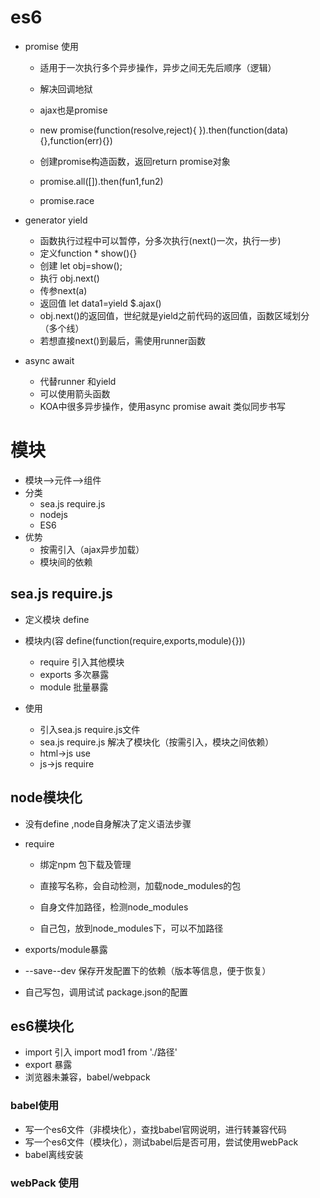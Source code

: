 # es6

* promise 使用 

  - 适用于一次执行多个异步操作，异步之间无先后顺序（逻辑）
  - 解决回调地狱

  -  ajax也是promise
  - new promise(function(resolve,reject){ }).then(function(data){},function(err){})
  - 创建promise构造函数，返回return promise对象 
  - promise.all([]).then(fun1,fun2)
  - promise.race

* generator   yield

  - 函数执行过程中可以暂停，分多次执行(next()一次，执行一步)
  - 定义function * show(){}  
  - 创建 let obj=show();
  - 执行 obj.next() 
  - 传参next(a)
  - 返回值  let data1=yield $.ajax()
  - obj.next()的返回值，世纪就是yield之前代码的返回值，函数区域划分（多个线）
  - 若想直接next()到最后，需使用runner函数

* async  await

  - 代替runner 和yield
  - 可以使用箭头函数
  - KOA中很多异步操作，使用async promise await 类似同步书写

#  模块

* 模块-->元件-->组件
* 分类
  - sea.js  require.js 
  - nodejs
  - ES6
* 优势
  - 按需引入（ajax异步加载）
  - 模块间的依赖

##  sea.js require.js

* 定义模块 define

* 模块内(容  define(function(require,exports,module){}))

  - require 引入其他模块
  - exports 多次暴露
  - module 批量暴露

* 使用

  - 引入sea.js require.js文件

  * sea.js  require.js 解决了模块化（按需引入，模块之间依赖）

  - html->js  use
  - js->js        require

## node模块化

* 没有define ,node自身解决了定义语法步骤

* require 

  - 绑定npm 包下载及管理

  - 直接写名称，会自动检测，加载node_modules的包

  - 自身文件加路径，检测node_modules
  - 自己包，放到node_modules下，可以不加路径

* exports/module暴露

* --save--dev  保存开发配置下的依赖（版本等信息，便于恢复）

* 自己写包，调用试试  package.json的配置

##  es6模块化

* import 引入  import mod1 from './路径'
* export 暴露
* 浏览器未兼容，babel/webpack

###  babel使用

* 写一个es6文件（非模块化），查找babel官网说明，进行转兼容代码
* 写一个es6文件（模块化），测试babel后是否可用，尝试使用webPack
* babel离线安装

### webPack 使用



